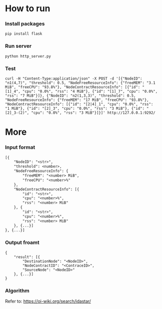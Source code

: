 # How to run

### Install packages

```
pip install flask
```
### Run server

```
python http_server.py
```

### Test

```shell
curl -H "Content-Type:application/json" -X POST -d '[{"NodeID": "n1(4,7)", "threshold": 0.5, "NodeFreeResourceInfo": {"freeMEM": "3.1 MiB", "freeCPU": "93.8%"}, "NodeContractResourceInfo": [{"id": "[1]_4", "cpu": "0.0%", "rss": "4 MiB"}, {"id": "[1]_7", "cpu": "0.0%", "rss": "7 MiB"}]}, {"NodeID": "n2(1,3,3)", "threshold": 0.5, "NodeFreeResourceInfo": {"freeMEM": "17 MiB", "freeCPU": "93.8%"}, "NodeContractResourceInfo": [{"id": "[2|4]_1", "cpu": "0.0%", "rss": "1 MiB"}, {"id": "[2]_3", "cpu": "0.0%", "rss": "3 MiB"}, {"id": "[2]_3-(2)", "cpu": "0.0%", "rss": "3 MiB"}]}]' http://127.0.0.1:9292/
```



# More

### Input format

```txt
[{
    "NodeID": "<str>",
    "threshold": <number>,
    "NodeFreeResourceInfo": {
        "freeMEM": "<number> MiB",
        "freeCPU": "<number>%"
    },
    "NodeContractResourceInfo": [{
        "id": "<str>",
        "cpu": "<number>%",
        "rss": "<number> MiB"
    }, {
        "id": "<str>",
        "cpu": "<number>%",
        "rss": "<number> MiB"
    }, {...}]
}, {...}]
```

### Output froamt

```
{
    "result": [{
        "DestinationNode": "<NodeID>",
        "NodeContractID": "<ContraceID>",
        "SourceNode": "<NodeID>"
    }, {...}]
}
```

### Algorithm

Refer to: https://oi-wiki.org/search/idastar/